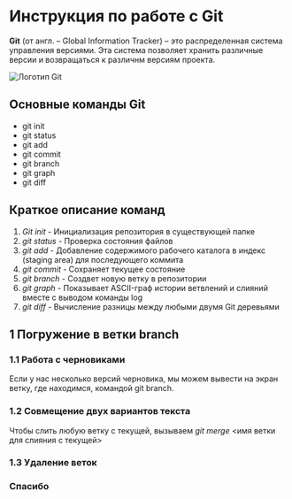 # Инструкция по работе с Git
**Git** (от англ. – Global Information Tracker) – это распределенная система управления версиями. Эта система позволяет хранить различные версии и возвращаться к различнм версиям проекта.

![Логотип Git](https://git-scm.com/images/logo@2x.png)
## Основные команды Git
* git init
* git status
* git add
* git commit
* git branch
* git graph
* git diff
## Краткое описание команд
1. *Git init* - Инициализация репозитория в существующей папке
2. *git status* - Проверка состояния файлов
3. *git add* - Добавление содержимого рабочего каталога в индекс (staging area) для последующего коммита
4. *git commit* - Cохраняет текущее состояние
5. *git branch* - Создвет новую ветку в репозитории
6. *git graph* - Показывает ASCII-граф истории ветвлений и слияний вместе
с выводом команды log
7. *git diff* - Вычисление разницы между любыми двумя Git деревьями

## 1 Погружение в ветки branch
 
### 1.1 Работа с черновиками

Если у нас несколько версий черновика, мы
можем вывести на экран ветку, где находимся,
командой git branch.

### 1.2 Совмещение двух вариантов текста
Чтобы слить любую ветку с текущей, вызываем
*git merge* <имя ветки для слияния с текущей>

### 1.3 Удаление веток

### Спасибо 

